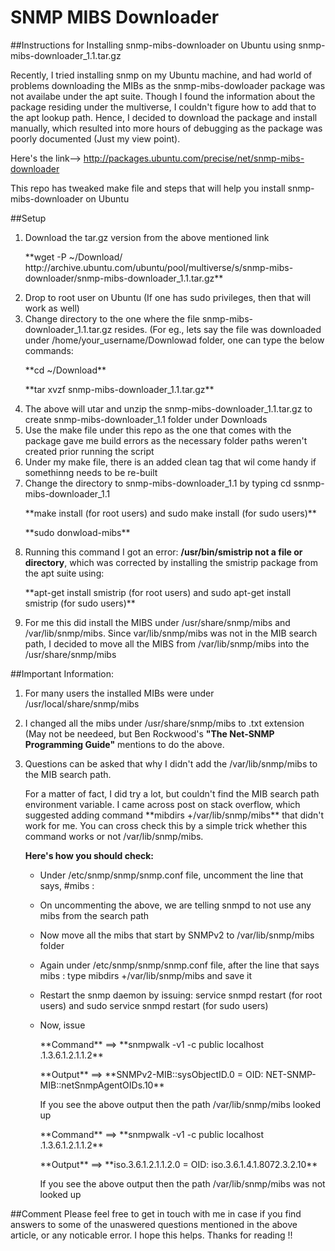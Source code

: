 # SNMP MIBS Downloader
##Instructions for Installing snmp-mibs-downloader on Ubuntu using snmp-mibs-downloader_1.1.tar.gz

Recently, I tried installing snmp on my Ubuntu machine, and had world of problems downloading the MIBs as the snmp-mibs-dowloader
package was not availabe under the apt suite. Though I found the information about the package residing under the multiverse, I couldn't figure how to add that to the apt lookup path. Hence, I decided to download the package and install manually, which resulted into more hours of debugging as the package was poorly documented (Just my view point). 

Here's the link--> http://packages.ubuntu.com/precise/net/snmp-mibs-downloader

This repo has tweaked make file and steps that will help you install snmp-mibs-downloader on Ubuntu 

##Setup
1.  Download the tar.gz version from the above mentioned link 
    <p>**wget -P ~/Download/ http://archive.ubuntu.com/ubuntu/pool/multiverse/s/snmp-mibs-downloader/snmp-mibs-downloader_1.1.tar.gz**
2.  Drop to root user on Ubuntu (If one has sudo privileges, then that will work as well)
3.  Change directory to the one where the file snmp-mibs-downloader_1.1.tar.gz resides. (For eg., lets say the file was 
    downloaded under /home/your_username/Downlowad folder, one can type the below commands:
      <p>**cd ~/Download** 
      <p>**tar xvzf snmp-mibs-downloader_1.1.tar.gz**
4.  The above will utar and unzip the snmp-mibs-downloader_1.1.tar.gz to create snmp-mibs-downloader_1.1 folder under Downloads
5.  Use the make file under this repo as the one that comes with the package gave me build errors as the necessary folder paths      weren't created prior running the script
6.  Under my make file, there is an added clean tag that wil come handy if somethinng needs to be re-built 
7.  Change the directory to snmp-mibs-downloader_1.1 by typing cd ssnmp-mibs-downloader_1.1
     <p>**make install (for root users) and sudo make install (for sudo users)**
     <p>**sudo donwload-mibs**
8.  Running this command I got an error: **/usr/bin/smistrip not a file or directory**, which was corrected by installing the        smistrip package from the apt suite using: 
    <p>**apt-get install smistrip (for root users) and sudo apt-get install smistrip (for sudo users)**
9.  For me this did install the MIBS under /usr/share/snmp/mibs and /var/lib/snmp/mibs. Since var/lib/snmp/mibs was not in the       MIB search path, I decided to move all the MIBS from /var/lib/snmp/mibs into the /usr/share/snmp/mibs

##Important Information:
1. For many users the installed MIBs were under /usr/local/share/snmp/mibs
2. I changed all the mibs under /usr/share/snmp/mibs to .txt extension (May not be needeed, but Ben Rockwood's **"The  Net-SNMP Programming Guide"** mentions to do the above. 
3. Questions can be asked that why I didn't add the /var/lib/snmp/mibs to the MIB search path. 
   <p>For a matter of fact, I did try a lot, but couldn't find the MIB search path environment variable. I came across                 post on stack overflow, which suggested adding command **mibdirs +/var/lib/snmp/mibs** that didn't work for me. You              can cross check this by a simple trick whether this command works or not /var/lib/snmp/mibs. 
    
    **Here's how you should check:**
    
    * Under /etc/snmp/snmp/snmp.conf file, uncomment the line that says, #mibs :
    * On uncommenting the above, we are telling snmpd to not use any mibs from the search path 
    * Now move all the mibs that start by SNMPv2 to /var/lib/snmp/mibs folder 
    * Again under /etc/snmp/snmp/snmp.conf file, after the line that says mibs :
      type mibdirs +/var/lib/snmp/mibs and  save it
    * Restart the snmp daemon by issuing:
      service snmpd restart (for root users) and sudo service snmpd restart (for sudo users)
    * Now, issue 
      <p>**Command** ==> **snmpwalk -v1 -c public localhost .1.3.6.1.2.1.1.2** 
      <p>**Output**  ==> **SNMPv2-MIB::sysObjectID.0 = OID: NET-SNMP-MIB::netSnmpAgentOIDs.10** 
      
      If you see the above output then the path /var/lib/snmp/mibs looked up
      
      <p>**Command** ==>  **snmpwalk -v1 -c public localhost .1.3.6.1.2.1.1.2**
      <p>**Output**  ==>  **iso.3.6.1.2.1.1.2.0 = OID: iso.3.6.1.4.1.8072.3.2.10**
      
      If you see the above output then the path /var/lib/snmp/mibs was not looked up 

##Comment
Please feel free to get in touch with me in case if you find answers to some of the unaswered questions mentioned in the above article, or any noticable error. I hope this helps. Thanks for reading !!
